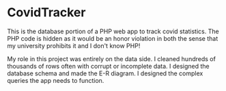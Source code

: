 # CovidTracker 

This is the database portion of a PHP web app to track covid statistics. The PHP code is hidden as it would be an honor violation in both the sense that my university prohibits it and I don't know PHP!

My role in this project was entirely on the data side. I cleaned hundreds of thousands of rows often with corrupt or incomplete data. I designed the database schema and made the E-R diagram. I designed the complex queries the app needs to function. 
